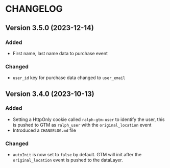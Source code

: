 # CHANGELOG

## Version 3.5.0 (2023-12-14)

### Added

- First name, last name data to purchase event

### Changed

- `user_id` key for purchase data changed to `user_email`

## Version 3.4.0 (2023-10-13)

### Added

- Setting a HttpOnly cookie called `ralph-gtm-user` to identify the user, this is pushed to GTM as `ralph_user` with the `original_location` event
- Introduced a `CHANGELOG.md` file

### Changed

- `autoInit` is now set to `false` by default. GTM will init after the `original_location` event is pushed to the dataLayer.
